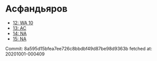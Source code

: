 # Асфандьяров
- [12: WA 10](12.md)
- [13: AC](13.md)
- [14: NA](14.md)
- [15: NA](15.md)

Commit: 8a595d15bfea7ee726c8bbdbf49d87be98d9363b
 fetched at: 20201001-000409
